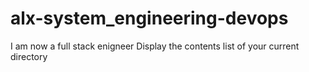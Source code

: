 # alx-system_engineering-devops
I am now a full stack enigneer
Display the contents list of your current directory

